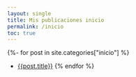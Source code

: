 ```yaml
---
layout: single
title: Mis publicaciones inicio
permalink: /inicio
toc: true
---
```


{%- for post in site.categories["inicio"] %}
* [{{post.title}}]({{post.url}})
{% endfor %}